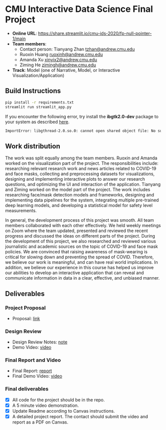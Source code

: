 # CMU Interactive Data Science Final Project

* **Online URL**: https://share.streamlit.io/cmu-ids-2020/fp-null-pointer-1/main
* **Team members**:
  * Contact person: Tianyang Zhan tzhan@andrew.cmu.edu
  * Ruoxin Huang ruoxinh@andrew.cmu.edu
  * Amanda Xu xinyix2@andrew.cmu.edu
  * Ziming He zimingh@andrew.cmu.edu
* **Track**: Model (one of Narrative, Model, or Interactive Visualization/Application)

## Build Instructions
```bash
pip install -r requirements.txt
streamlit run streamlit_app.py
```

If you encounter the following error, try install the **ibgtk2.0-dev** package to your system as described [here](https://stackoverflow.com/questions/53359649/from-cv2-import-importerror-libgthread-2-0-so-0-cannot-open-shared-object-f?noredirect=1&lq=1).
```bash
ImportError: libgthread-2.0.so.0: cannot open shared object file: No such file or directory
```

## Work distribution
The work was split equally among the team members. Ruoxin and Amanda worked on the visualization part of the project. The responsibilities include: researching relevant research work and news articles related to COVID-19 and face masks, collecting and preprocessing datasets for visualizations, designing and implementing interactive plots to answer our research questions, and optimizing the UI and interaction of the application. Tianyang and Ziming worked on the model part of the project. The work includes researching face/mask detection models and frameworks, designing and implementing data pipelines for the system, integrating multiple pre-trained deep learning models, and developing a statistical model for safety level measurements.

In general, the development process of this project was smooth. All team members collaborated with each other effectively. We held weekly meetings on Zoom where the team updated, presented and reviewed the recent progress and discussed the ideas on different parts of the project. During the development of this project, we also researched and reviewed various journalistic and academic sources on the topic of COVID-19 and face mask policies. We are convinced that raising awareness of mask-wearing is critical for slowing down and preventing the spread of COVID. Therefore, we believe our work is meaningful, and can have real world implications. In addition, we believe our experience in this course has helped us improve our abilities to develop an interactive application that can reveal and communicate information in data in a clear, effective, and unbiased manner.

## Deliverables

### Project Proposal
* Proposal: [link](https://github.com/CMU-IDS-2020/fp-null-pointer-1/blob/main/Proposal.md)

### Design Review
* Design Review Notes: [note](https://github.com/CMU-IDS-2020/fp-null-pointer-1/blob/main/Design_Review.md)
* Demo Video: [video](https://drive.google.com/file/d/1mrhgV_-yGcusL5ZiUPzEE5wssBDSTUa_/view?usp=sharing)

### Final Report and Video
* Final Report: [report](https://github.com/CMU-IDS-2020/fp-null-pointer-1/blob/main/Final_Report.md)
* Final Demo Video: [video](https://drive.google.com/file/d/14BmtF6ckPxxoV3ReM3NApDO6dHwX3vo8/view?usp=sharing)

### Final deliverables

- [X] All code for the project should be in the repo.
- [X] A 5 minute video demonstration.
- [X] Update Readme according to Canvas instructions.
- [X] A detailed project report. The contact should submit the video and report as a PDF on Canvas.
